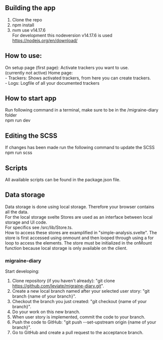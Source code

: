 ## Building the app
1. Clone the repo
2. npm install 
3. nvm use v14.17.6 <br />
For development this nodeversion v14.17.6 is used https://nodejs.org/en/download/

## How to use:
On setup page (first page): Activate trackers you want to use.<br /> (currently not active)
Home page:<br />
    - Trackers: Shows activated trackers, from here you can create trackers.<br />
    - Logs: Logfile of all your documented trackers<br />
    
## How to start app
Run following command in a terminal, make sure to be in the /migraine-diary folder  
npm run dev

## Editing the SCSS
If changes has been made run the following command to update the SCSS  
npm run scss

## Scripts
All available scripts can be found in the package.json file.

## Data storage
Data storage is done using local storage. Therefore your browser contains all the data. <br />
For the local storage svelte Stores are used as an interface between local storage and UI code. <br />
For specifics see /src/lib/Store.ts.<br />
How to access these stores are examplified in "simple-analysis.svelte".
The store is first accessed using onmount and then looped through using a for loop to access the elements. 
The store must be initialized in the onMount function because local storage is only available on the client.

### migraine-diary

Start developing:
1. Clone repository (if you haven't already): "git clone https://github.com/leviate/migraine-diary.git".
2. Create a new local branch named after your selected user story: "git branch {name of your branch}".
3. Checkout the branch you just created: "git checkout {name of your branch}".
4. Do your work on this new branch.
5. When user story is implemented, commit the code to your branch.
6. Push the code to GitHub: "git push --set-upstream origin {name of your branch}".
7. Go to GitHub and create a pull request to the acceptance branch.
